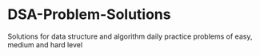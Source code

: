 # DSA-Problem-Solutions
Solutions for data structure and algorithm daily practice problems of easy, medium and hard level
